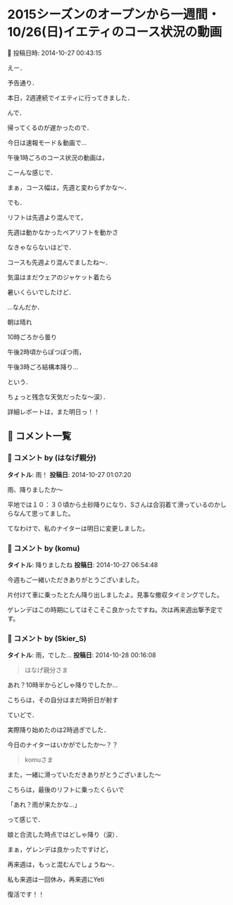 # 2015シーズンのオープンから一週間・10/26(日)イエティのコース状況の動画

📅 投稿日時: 2014-10-27 00:43:15

えー．





予告通り．


本日，2週連続でイエティに行ってきました．





んで．


帰ってくるのが遅かったので．


今日は速報モード＆動画で…





午後1時ごろのコース状況の動画は，


こーんな感じで．





まぁ，コース幅は，先週と変わらずかな～．





でも．


リフトは先週より混んでて，


先週は動かなかったペアリフトを動かさ


なきゃならないほどで．


コースも先週より混んでましたね～．





気温はまだウェアのジャケット着たら


暑いくらいでしたけど．


…なんだか．


朝は晴れ


10時ごろから曇り


午後2時頃からぽつぽつ雨，


午後3時ごろ結構本降り…


という．


ちょっと残念な天気だったな～涙）．





詳細レポートは，また明日っ！！

## 💬 コメント一覧

### 💬 コメント by (はなげ親分)
**タイトル**: 雨！
**投稿日**: 2014-10-27 01:07:20

雨、降りましたか～



平地では１０：３０頃から土砂降りになり、Sさんは合羽着て滑っているのかしらなんて思ってました。

てなわけで、私のナイターは明日に変更しました。

### 💬 コメント by (komu)
**タイトル**: 降りましたね
**投稿日**: 2014-10-27 06:54:48

今週もご一緒いただきありがとうございました。

片付けて車に乗ったとたん降り出しましたよ。見事な撤収タイミングでした。

ゲレンデはこの時期にしてはそこそこ良かったですね。次は再来週出撃予定です。

### 💬 コメント by (Skier_S)
**タイトル**: 雨，でした…
**投稿日**: 2014-10-28 00:16:08

>はなげ親分さま

あれ？10時半からどしゃ降りでしたか…

こちらは，その自分はまだ時折日が射す

ていどで．

実際降り始めたのは2時過ぎでした．

今日のナイターはいかがでしたか～？？



>komuさま

また，一緒に滑っていただきありがとうございました～

こちらは，最後のリフトに乗ったくらいで

「あれ？雨が来たかな…」

って感じで．

娘と合流した時点ではどしゃ降り（涙）．

まぁ，ゲレンデは良かったですけど，

再来週は，もっと混むんでしょうね～．



私も来週は一回休み，再来週にYeti

復活です！！

